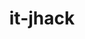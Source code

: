 ---
title: it-jhack
github: https://github.com/it-jhack
mode: dark
transition: 1s
score: 96.5
archetype:
- GIF
- Little Bit of Everything
- Dynamic
---